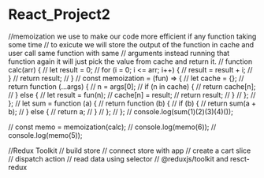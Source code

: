 # React_Project2

//memoization we use to make our code more efficient if any function taking some time
// to exicute we will store the output of the function in cache and user call same function with same
// arguments instead running that function again it will just pick the value from cache and return it.
// function calc(arr) {
// let result = 0;
// for (i = 0; i <= arr; i++) {
// result = result + i;
// }
// return result;
// }
// const memoization = (fun) => {
// let cache = {};
// return function (...args) {
// n = args[0];
// if (n in cache) {
// return cache[n];
// } else {
// let result = fun(n);
// cache[n] = result;
// return result;
// }
// };
// };
// let sum = function (a) {
// return function (b) {
// if (b) {
// return sum(a + b);
// } else {
// return a;
// }
// };
// };
// console.log(sum(1)(2)(3)(4)());

// const memo = memoization(calc);
// console.log(memo(6));
// console.log(memo(5));

//Redux Toolkit
// build store
// connect store with app
// create a cart slice
// dispatch action
// read data using selector
// @reduxjs/toolkit and resct-redux
